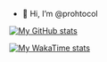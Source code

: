- 👋 Hi, I’m @prohtocol

[![My GitHub stats](https://github-readme-stats.vercel.app/api?username=prohtocol)](https://github.com/anuraghazra/github-readme-stats)

[![My WakaTime stats](https://github-readme-stats.vercel.app/api/wakatime?username=prohtocol)](https://github.com/anuraghazra/github-readme-stats)

<!---
prohtocol/prohtocol is a ✨ special ✨ repository because its `README.md` (this file) appears on your GitHub profile.
You can click the Preview link to take a look at your changes.
--->
